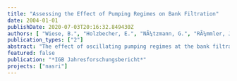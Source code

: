 ```yaml
---
title: "Assessing the Effect of Pumping Regimes on Bank Filtration"
date: 2004-01-01
publishDate: 2020-07-03T20:16:32.849430Z
authors: [ "Wiese, B.", "Holzbecher, E.", "NÃ¼tzmann, G.", "RÃ¼mmler, J." ]
publication_types: ["2"]
abstract: "The effect of oscillating pumping regimes at the bank filtration site in Berlin Tegel is examined via a scenario based modelling study. Several scenarios for the pumping regimes are calculated, some adopted from the operation of the plant by the Berlin Water Works (BWB), some hypothetical with a regular oscillating regime. Two of these are presented here. A horizontal 2D model of the lower aquifer is set-up, in which the third type boundary condition is used to mimic the influence of an irregularly shaped till layer, overlying the main aquifer. Model results in form of flowpaths are presented for several pumping scenarios. They reveal that there is a substantial influence of the pumping regime on the flowpaths in the vicinity of the well gallery, while in the far field, including the bank of the surface water body (here: Lake Tegel) the oscillating effect is rather small. It depends very much on the infiltration position on the bank, whether traveltime through the aquifer changes as effect of oscillating pumping regime."
featured: false
publication: "*IGB Jahresforschungsbericht*"
projects: ["nasri"]
---
```


